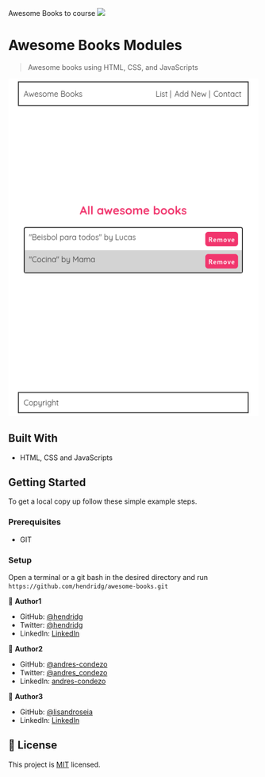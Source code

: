 Awesome Books to course
![](https://img.shields.io/badge/Microverse-blueviolet)

# Awesome Books Modules

> Awesome books using HTML, CSS, and JavaScripts

![screenshot](./assets/app_screenshot_1.png)

## Built With

- HTML, CSS and JavaScripts

## Getting Started

To get a local copy up follow these simple example steps.

### Prerequisites

- GIT

### Setup

Open a terminal or a git bash in the desired directory and run `https://github.com/hendridg/awesome-books.git`

👤 **Author1**

- GitHub: [@hendridg](https://github.com/hendridg)
- Twitter: [@hendridg](https://twitter.com/hendridg)
- LinkedIn: [LinkedIn](https://linkedin.com/in/hendridg)

👤 **Author2**

- GitHub: [@andres-condezo](https://github.com/andres-condezo)
- Twitter: [@andres_condezo](https://twitter.com/andres_condezo)
- LinkedIn: [andres-condezo](https://linkedin.com/in/andres-condezo)

👤 **Author3**

- GitHub: [@lisandroseia](https://github.com/lisandroseia)
- LinkedIn: [LinkedIn](https://www.linkedin.com/in/lisandro-seia-295120225/)

## 📝 License

This project is [MIT](./MIT.md) licensed.
